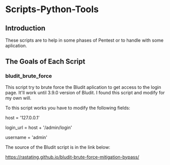 # Scripts-Python-Tools

## Introduction
These scripts are to help in some phases of Pentest or to handle with some aplication.

## The Goals of Each Script

### bludit_brute_force
This script try to brute force the Bludit aplication to get access to the login page. 
It'll work until 3.9.0 version of Bludit. I found this script and modify for my own will. 

To this script works you have to modify the following fields:

host = '127.0.0.1'

login_url = host + '/admin/login'

username = 'admin'

The source of the Bludit script is in the link below:

https://rastating.github.io/bludit-brute-force-mitigation-bypass/